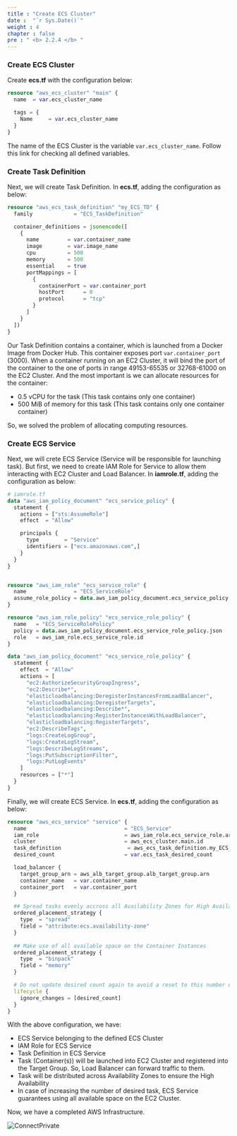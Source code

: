 ```yaml
---
title : "Create ECS Cluster"
date :  "`r Sys.Date()`" 
weight : 4 
chapter : false
pre : " <b> 2.2.4 </b> "
---
```


### Create ECS Cluster

Create **ecs.tf** with the configuration below:

```tf
resource "aws_ecs_cluster" "main" {
  name  = var.ecs_cluster_name

  tags = {
    Name     = var.ecs_cluster_name
  }
}
```

The name of the ECS Cluster is the variable `var.ecs_cluster_name`. Follow this link for checking all defined variables.

### Create Task Definition

Next, we will create Task Definition. In **ecs.tf**, adding the configuration as below:

```tf
resource "aws_ecs_task_definition" "my_ECS_TD" {
  family             = "ECS_TaskDefinition"

  container_definitions = jsonencode([
    {
      name         = var.container_name
      image        = var.image_name
      cpu          = 500
      memory       = 500
      essential    = true
      portMappings = [
        {
          containerPort = var.container_port
          hostPort      = 0
          protocol      = "tcp"
        }
      ]
    }
  ])
}
```

Our Task Definition contains a container, which is launched from a Docker Image from Docker Hub. This container exposes port `var.container_port` (3000). When a container running on an EC2 Cluster, it will bind the port of the container to the one of ports in range 49153-65535 or 32768-61000 on the EC2 Cluster. And the most important is we can allocate resources for the container:

- 0.5 vCPU for the task (This task contains only one container)
- 500 MiB of memory for this task (This task contains only one container container)

So, we solved the problem of allocating computing resources.

### Create ECS Service

Next, we will crete ECS Service (Service will be responsible for launching task). But first, we need to create IAM Role for Service to allow them interacting with EC2 Cluster and Load Balancer. In **iamrole.tf**, adding the configuration as below:

```tf
# iamrole.tf
data "aws_iam_policy_document" "ecs_service_policy" {
  statement {
    actions = ["sts:AssumeRole"]
    effect  = "Allow"

    principals {
      type        = "Service"
      identifiers = ["ecs.amazonaws.com",]
    }
  }
}


resource "aws_iam_role" "ecs_service_role" {
  name               = "ECS_ServiceRole"
  assume_role_policy = data.aws_iam_policy_document.ecs_service_policy.json
}

resource "aws_iam_role_policy" "ecs_service_role_policy" {
  name   = "ECS_ServiceRolePolicy"
  policy = data.aws_iam_policy_document.ecs_service_role_policy.json
  role   = aws_iam_role.ecs_service_role.id
}

data "aws_iam_policy_document" "ecs_service_role_policy" {
  statement {
    effect  = "Allow"
    actions = [
      "ec2:AuthorizeSecurityGroupIngress",
      "ec2:Describe*",
      "elasticloadbalancing:DeregisterInstancesFromLoadBalancer",
      "elasticloadbalancing:DeregisterTargets",
      "elasticloadbalancing:Describe*",
      "elasticloadbalancing:RegisterInstancesWithLoadBalancer",
      "elasticloadbalancing:RegisterTargets",
      "ec2:DescribeTags",
      "logs:CreateLogGroup",
      "logs:CreateLogStream",
      "logs:DescribeLogStreams",
      "logs:PutSubscriptionFilter",
      "logs:PutLogEvents"
    ]
    resources = ["*"]
  }
}
```

Finally, we will create ECS Service. In **ecs.tf**, adding the configuration as below:

```tf
resource "aws_ecs_service" "service" {
  name                               = "ECS_Service"
  iam_role                           = aws_iam_role.ecs_service_role.arn
  cluster                            = aws_ecs_cluster.main.id
  task_definition                     = aws_ecs_task_definition.my_ECS_TD.arn
  desired_count                      = var.ecs_task_desired_count

  load_balancer {
    target_group_arn = aws_alb_target_group.alb_target_group.arn
    container_name   = var.container_name
    container_port   = var.container_port
  }

  ## Spread tasks evenly accross all Availability Zones for High Availability
  ordered_placement_strategy {
    type  = "spread"
    field = "attribute:ecs.availability-zone"
  }
  
  ## Make use of all available space on the Container Instances
  ordered_placement_strategy {
    type  = "binpack"
    field = "memory"
  }

  # Do not update desired count again to avoid a reset to this number on every deploymengit t
  lifecycle {
    ignore_changes = [desired_count]
  }
}
```

With the above configuration, we have:

- ECS Service belonging to the defined ECS Cluster
- IAM Role for ECS Service
- Task Definition in ECS Service
- Task (Container(s)) will be launched into EC2 Cluster and registered into the Target Group. So, Load Balancer can forward traffic to them.
- Task will be distributed across Availability Zones to ensure the High Availability
- In case of increasing the number of desired task, ECS Service guarantees using all available space on the EC2 Cluster.


Now, we have a completed AWS Infrastructure.

![ConnectPrivate](/FCJ2024-Workshop1/images/arc-log.png) 